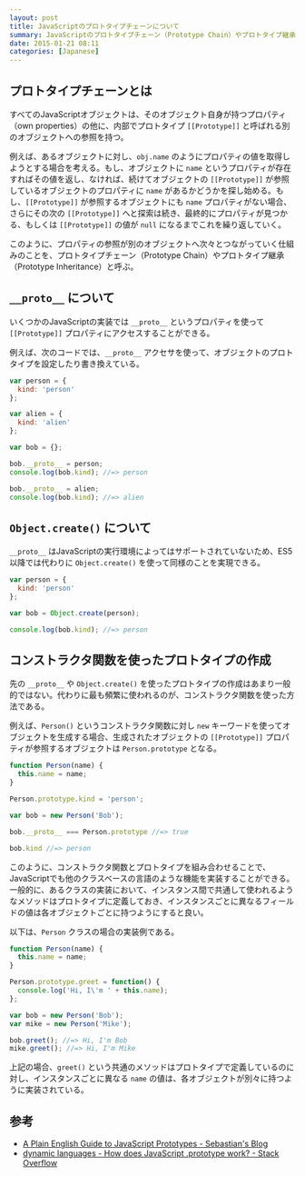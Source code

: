 ```yaml
---
layout: post
title: JavaScriptのプロトタイプチェーンについて
summary: JavaScriptのプロトタイプチェーン（Prototype Chain）やプロトタイプ継承（Prototype Inheritance）について熱く語ってます
date: 2015-01-21 08:11
categories: [Japanese]
---
```


## プロトタイプチェーンとは

すべてのJavaScriptオブジェクトは、そのオブジェクト自身が持つプロパティ（own properties）の他に、内部でプロトタイプ `[[Prototype]]` と呼ばれる別のオブジェクトへの参照を持つ。

例えば、あるオブジェクトに対し、`obj.name` のようにプロパティの値を取得しようとする場合を考える。もし、オブジェクトに `name` というプロパティが存在すればその値を返し、なければ、続けてオブジェクトの `[[Prototype]]` が参照しているオブジェクトのプロパティに `name` があるかどうかを探し始める。もし、`[[Prototype]]` が参照するオブジェクトにも `name` プロパティがない場合、さらにその次の `[[Prototype]]` へと探索は続き、最終的にプロパティが見つかる、もしくは `[[Prototype]]` の値が `null` になるまでこれを繰り返していく。

このように、プロパティの参照が別のオブジェクトへ次々とつながっていく仕組みのことを、プロトタイプチェーン（Prototype Chain）やプロトタイプ継承（Prototype Inheritance）と呼ぶ。

## `__proto__` について

いくつかのJavaScriptの実装では `__proto__` というプロパティを使って `[[Prototype]]` プロパティにアクセスすることができる。

例えば、次のコードでは、`__proto__` アクセサを使って、オブジェクトのプロトタイプを設定したり書き換えている。

```js
var person = {
  kind: 'person'
};

var alien = {
  kind: 'alien'
};

var bob = {};

bob.__proto__ = person;
console.log(bob.kind); //=> person

bob.__proto__ = alien;
console.log(bob.kind); //=> alien
```

## `Object.create()` について

`__proto__` はJavaScriptの実行環境によってはサポートされていないため、ES5以降では代わりに `Object.create()` を使って同様のことを実現できる。

```js
var person = {
  kind: 'person'
};

var bob = Object.create(person);

console.log(bob.kind); //=> person
```

## コンストラクタ関数を使ったプロトタイプの作成

先の `__proto__` や `Object.create()` を使ったプロトタイプの作成はあまり一般的ではない。代わりに最も頻繁に使われるのが、コンストラクタ関数を使った方法である。

例えば、`Person()` というコンストラクタ関数に対し `new` キーワードを使ってオブジェクトを生成する場合、生成されたオブジェクトの `[[Prototype]]` プロパティが参照するオブジェクトは `Person.prototype` となる。

```js
function Person(name) {
  this.name = name;
}

Person.prototype.kind = 'person';

var bob = new Person('Bob');

bob.__proto__ === Person.prototype //=> true

bob.kind //=> person
```

このように、コンストラクタ関数とプロトタイプを組み合わせることで、JavaScriptでも他のクラスベースの言語のような機能を実装することができる。一般的に、あるクラスの実装において、インスタンス間で共通して使われるようなメソッドはプロトタイプに定義しておき、インスタンスごとに異なるフィールドの値は各オブジェクトごとに持つようにすると良い。

以下は、`Person` クラスの場合の実装例である。

```js
function Person(name) {
  this.name = name;
}

Person.prototype.greet = function() {
  console.log('Hi, I\'m ' + this.name);
};

var bob = new Person('Bob');
var mike = new Person('Mike');

bob.greet(); //=> Hi, I'm Bob
mike.greet(); //=> Hi, I'm Mike
```

上記の場合、`greet()` という共通のメソッドはプロトタイプで定義しているのに対し、インスタンスごとに異なる `name` の値は、各オブジェクトが別々に持つように実装されている。

## 参考

- [A Plain English Guide to JavaScript Prototypes - Sebastian's Blog](http://sporto.github.io/blog/2013/02/22/a-plain-english-guide-to-javascript-prototypes/)
- [dynamic languages - How does JavaScript .prototype work? - Stack Overflow](http://stackoverflow.com/questions/572897/how-does-javascript-prototype-work)
